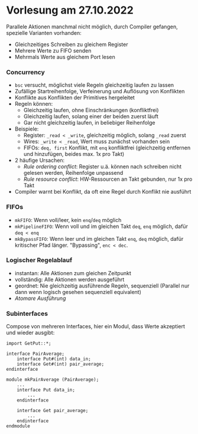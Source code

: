 # Vorlesung am 27.10.2022
Parallele Aktionen manchmal nicht möglich, durch Compiler gefangen,
spezielle Varianten vorhanden:

- Gleichzeitiges Schreiben zu gleichem Register
- Mehrere Werte zu FIFO senden
- Mehrmals Werte aus gleichem Port lesen

### Concurrency
- `bsc` versucht, möglichst viele Regeln gleichzeitig laufen zu lassen
- Zufällige Startreihenfolge, Verfeinerung und Auflösung von Konflikten
- Konflikte aus Konflikten der Primitives hergeleitet
- Regeln können:
    - Gleichzeitig laufen, ohne Einschränkungen (konfliktfrei)
    - Gleichzeitig laufen, solang einer der beiden zuerst läuft
    - Gar nicht gleichzeitig laufen, in beliebiger Reihenfolge
- Beispiele:
    - Register: `_read < _write`, gleichzeitig möglich, solang
    `_read` zuerst
    - Wires: `_write < _read`, Wert muss zunächst vorhanden sein
    - FIFOs: `deq, first` Konflikt, mit `enq` konfliktfrei (gleichzeitig
      entfernen und hinzufügen, beides max. 1x pro Takt)
- 2 häufige Ursachen:
    - *Rule ordering conflict*: Register u.ä. können nach schreiben nicht
      gelesen werden, Reihenfolge unpassend
    - *Rule resource conflict*: HW-Ressourcen an Takt gebunden, nur 1x pro Takt
- Compiler warnt bei Konflikt, da oft eine Regel durch Konflikt nie ausführt

### FIFOs
- `mkFIFO`: Wenn voll/leer, kein `enq`/`deq` möglich
- `mkPipelineFIFO`: Wenn voll und im gleichen Takt `deq`, `enq` möglich,
  dafür `deq < enq`
- `mkBypassFIFO`: Wenn leer und im gleichen Takt `enq`, `deq` möglich,
  dafür kritischer Pfad länger. "Bypassing", `enc < dec`.

### Logischer Regelablauf
- instantan: Alle Aktionen zum gleichen Zeitpunkt
- vollständig: Alle Aktionen werden ausgeführt
- geordnet: Nie gleichzeitig ausführende Regeln, sequenziell (Parallel
  nur dann wenn logisch gesehen sequenziell equivalent)
- *Atomare Ausführung*

### Subinterfaces
Compose von mehreren Interfaces, hier ein Modul, dass Werte akzeptiert
und wieder ausgibt:

```bluespec
import GetPut::*;

interface PairAverage;
    interface Put#(int) data_in;
    interface Get#(int) pair_average;
endinterface

module mkPairAverage (PairAverage);
    ...
    interface Put data_in;
        ...
    endinterface

    interface Get pair_average;
        ...
    endinterface
endmodule
```

